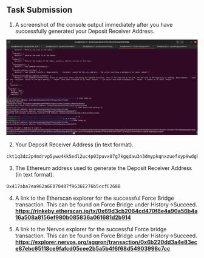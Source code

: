 ## Task Submission
1. A screenshot of the console output immediately after you have successfully generated your Deposit Receiver Address.

![Alt text](https://github.com/knnlrts/nervos-hackaton/blob/main/task-6/bridge.png)

2. Your Deposit Receiver Address (in text format).
```sh
ckt1q3dz2p4mdrvp5ywu4kk5edl2uc4p03puvx07g7kgqdau3n3dmypkqnxzuefxyp9wdghglncj77k5wt6p59sx6kukyjlwh5s467qgp8m25yqqqqqsqqqqqvqqqqqfjqqqqqn89qt9s052shrdy4k0zcgsnsd4d7urvdaj89jlfyqna8gcvt8ev6gqqqqpqqqqqqcqqqqqxyqqqqx7asf60w8pqpte2sfcfn90fdfzxue7ff2g8sawe9wacnqat6jmygqngqqqqpxv9ejjvgz2u63w3l839aadguh5rgtqd4devf97a0fpt4uqsz0k5st6hfl2jc4xupcyslukxm38ddwvlsngkq9rqgqqqqqqcq2wgqkv
```

3. The Ethereum address used to generate the Deposit Receiver Address (in text format).
```sh
0x417aba7ea962a6E070487f9636E276b5ccfC268B
```

4. A link to the Etherscan explorer for the successful Force Bridge transaction. This can be found on Force Bridge under History→Succeed.
**https://rinkeby.etherscan.io/tx/0x69d3cb2064cd470f8e4a90a56b4a16a508a8156ef980b085836a061681d2b914**

5. A link to the Nervos explorer for the successful Force bridge transaction. This can be found on Force Bridge under History→Succeed.
**https://explorer.nervos.org/aggron/transaction/0x6b220dd3a4e83ece87ebc65118ce9fafcd05cee2b5a5b4f6f68d54903998c7cc**